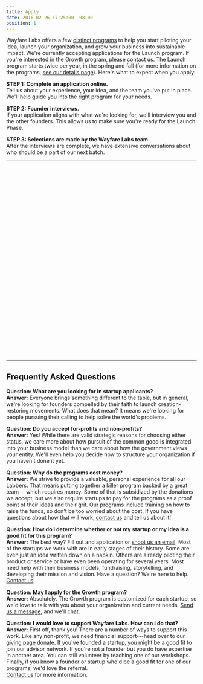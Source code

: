 ```yaml
---
title: Apply
date: 2016-02-26 17:25:00 -08:00
position: 1
---
```


Wayfare Labs offers a few [distinct programs](/programs) to help you start piloting your idea, launch your organization, and grow your business into sustainable impact. We're currently accepting applications for the Launch program. If you're interested in the Growth program, please [contact us](/contact). The Launch program starts twice per year, in the spring and fall (for more information on the programs, [see our details page](/programs)). Here's what to expect when you apply:

**STEP 1: Complete an application online.**  
Tell us about your experience, your idea, and the team you've put in place. We'll help guide you into the right program for your needs.

**STEP 2: Founder interviews.**  
If your application aligns with what we're looking for, we'll interview you and the other founders. This allows us to make sure you're ready for the Launch Phase.

**STEP 3: Selections are made by the Wayfare Labs team.**  
After the interviews are complete, we have extensive conversations about who should be a part of our next batch.

---

<div class="typeform-widget" data-url="https://wayfare.typeform.com/to/gRbyfY" data-text="Wayfare Labs Launch Program Application" style="width:100%;height:500px;"></div>
<script>(function(){var qs,js,q,s,d=document,gi=d.getElementById,ce=d.createElement,gt=d.getElementsByTagName,id='typef_orm',b='https://s3-eu-west-1.amazonaws.com/share.typeform.com/';if(!gi.call(d,id)){js=ce.call(d,'script');js.id=id;js.src=b+'widget.js';q=gt.call(d,'script')[0];q.parentNode.insertBefore(js,q)}})()</script>

---

## Frequently Asked Questions

**Question: What are you looking for in startup applicants?**  
**Answer:** Everyone brings something different to the table, but in general, we're looking for founders compelled by their faith to launch creation-restoring movements. What does that mean? It means we're looking for people pursuing their calling to help solve the world's problems.

**Question: Do you accept for-profits and non-profits?**  
**Answer:** Yes! While there are valid strategic reasons for choosing either status, we care more about how pursuit of the common good is integrated into your business model than we care about how the government views your entity. We'll even help you decide how to structure your organization if you haven't done it yet.

**Question: Why do the programs cost money?**  
**Answer:** We strive to provide a valuable, personal experience for all our Labbers. That means putting together a killer program backed by a great team---which requires money. Some of that is subsidized by the donations we accept, but we also require startups to pay for the programs as a proof point of their ideas and their grit. Our programs include training on how to raise the funds, so don't be too worried about the cost. If you have questions about how that will work, [contact us](/contact) and tell us about it!

**Question: How do I determine whether or not my startup or my idea is a good fit for this program?**  
**Answer:** The best way? Fill out and application or [shoot us an email](/contact). Most of the startups we work with are in early stages of their history. Some are even just an idea written down on a napkin. Others are already piloting their product or service or have even been operating for several years. Most need help with their business models, fundraising, storytelling, and developing their mission and vision. Have a question? We're here to help. [Contact us](/contact)!

**Question: May I apply for the Growth program?**  
**Answer:** Absolutely. The Growth program is customized for each startup, so we'd love to talk with you about your organization and current needs. [Send us a message](/contact), and we'll chat.

**Question: I would love to support Wayfare Labs. How can I do that?**  
**Answer:** First off, thank you! There are a number of ways to support this work. Like any non-profit, we need financial support---head over to our [giving page](http://wayfarelabs.givingfuel.com/general-fund) donate. If you've founded a startup, you might be a good fit to join our advisor network. If you're not a founder but you do have expertise in another area. You can still volunteer by teaching one of our workshops.  
Finally, if you know a founder or startup who'd be a good fit for one of our programs, we'd love the referral.  
[Contact us](/contact) for more information.
